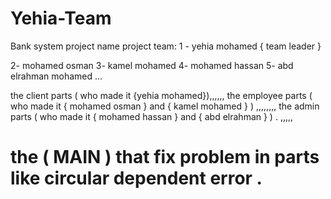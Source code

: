 # Yehia-Team
Bank system project 
name project team:
1 - yehia mohamed { team leader }

2- mohamed osman 
3- kamel mohamed
4- mohamed hassan 
5- abd elrahman mohamed  ...


  the client parts ( who made it {yehia mohamed}),,,,,,    the employee parts ( who made it { mohamed osman } and { kamel mohamed } ) ,,,,,,,, the admin parts ( who made it { mohamed hassan } and { abd elrahman } )   . ,,,,,      

                                                                   
 the ( MAIN ) that fix problem in parts like circular dependent error .
=======







